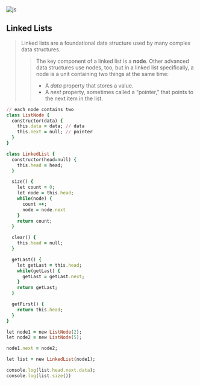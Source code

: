 <img alt="js" src="https://img.shields.io/badge/JavaScript-DataStructure-blue" />

## Linked Lists
> Linked lists are a foundational data structure used by many complex data structures.
> > <p>The key component of a linked list is a <strong>node</strong>. Other advanced data structures use nodes, too, but in a linked list specifically, a node is a unit containing two things at the same time:</p>
> > <ul>
> > <li>A <em>data</em> property that stores a value.</li>
> > <li>A <em>next</em> property, sometimes called a “pointer,” that points to the next item in the list.</li>
> > </ul>
```ruby
// each node contains two
class ListNode {
  constructor(data) {
    this.data = data; // data
    this.next = null; // pointer
  }
}

class LinkedList {
  constructor(head=null) {
    this.head = head;
  }

  size() {
    let count = 0;
    let node = this.head;
    while(node) {
      count ++;
      node = node.next
    }
    return count;
  }

  clear() {
    this.head = null;
  }

  getLast() {
    let getLast = this.head;
    while(getLast) {
      getLast = getLast.next;
    }
    return getLast;
  }

  getFirst() {
    return this.head;
  }
}

let node1 = new ListNode(2);
let node2 = new ListNode(5);

node1.next = node2;

let list = new LinkedList(node1);

console.log(list.head.next.data);
console.log(list.size())
```